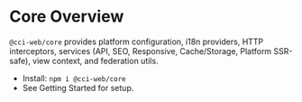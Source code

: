 # Core Overview

`@cci-web/core` provides platform configuration, i18n providers, HTTP interceptors, services (API, SEO, Responsive, Cache/Storage, Platform SSR-safe), view context, and federation utils.

- Install: `npm i @cci-web/core`
- See Getting Started for setup.
